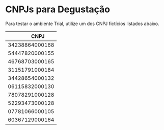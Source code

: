 # CNPJs para Degustação 

Para testar o ambiente Trial, utilize um dos CNPJ fictícios listados abaixo.

|  &nbsp;&nbsp;&nbsp;&nbsp;&nbsp;&nbsp;&nbsp;&nbsp;&nbsp;&nbsp;CNPJ |
| ------------- | 
|  34238864000168  | 
|  54447820000155  | 
|  46768703000165  | 
|  31151791000184  | 
|  34428654000132  | 
|  06115832000130  | 
|  78078291000128  | 
|  52293473000128  | 
|  07781066000105  | 
|  60367129000164  | 